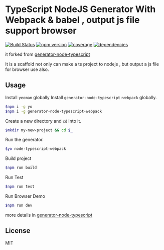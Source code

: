 # TypeScript NodeJS Generator With Webpack & babel , output js file support browser
[![Build Status](https://travis-ci.org/kkito/generator-node-typescript.svg?branch=master)](https://travis-ci.org/kkito/generator-node-typescript)
[![npm version](https://badge.fury.io/js/generator-node-typescript-webpack.svg)](https://badge.fury.io/js/generator-node-typescript-webpack)
[![coverage](https://codecov.io/gh/kkito/generator-node-typescript/branch/master/graph/badge.svg)](https://codecov.io/gh/kkito/generator-node-typescript)
[![dependencies](https://david-dm.org/kkito/generator-node-typescript.svg)](https://david-dm.org/kkito/generator-node-typescript)


it forked from [generator-node-typescript](https://github.com/ospatil/generator-node-typescript)

It is a scaffold not only can make a ts project to nodejs , but output a js file for browser use also.

## Usage

Install `yeoman` globally
Install `generator-node-typescript-webpack` globally.

```sh
$npm i -g yo
$npm i -g generator-node-typescript-webpack
```

Create a new directory and `cd` into it.

```sh
$mkdir my-new-project && cd $_

```

Run the generator.

```sh
$yo node-typescript-webpack
```

Build project 
```sh
$npm run build
```

Run Test
```sh
$npm run test
```

Run Browser Demo 
```sh
$npm run dev
```

more details in [generator-node-typescript](https://github.com/ospatil/generator-node-typescript)

## License

MIT
